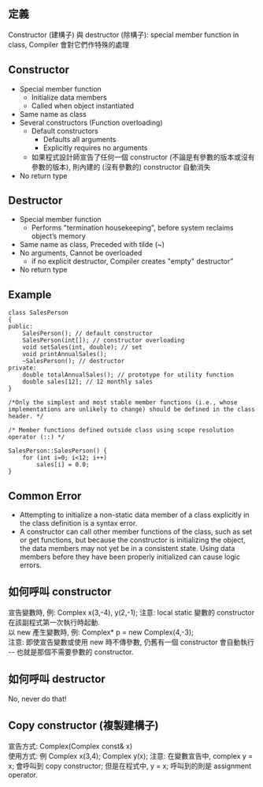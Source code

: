 ## 定義
Constructor (建構子) 與 destructor (除構子): special member function in class, Compiler 會對它們作特殊的處理

## Constructor
- Special member function 
    - Initialize data members
    - Called when object instantiated
- Same name as class
- Several constructors (Function overloading)
    - Default constructors
        - Defaults all arguments
        - Explicitly requires no arguments
    - 如果程式設計師宣告了任何一個 constructor (不論是有參數的版本或沒有參數的版本), 則內建的 (沒有參數的) constructor 自動消失
- No return type

## Destructor
- Special member function 
    - Performs "termination housekeeping", before system reclaims object’s memory
- Same name as class, Preceded with tilde (~)
- No arguments, Cannot be overloaded
    - if no explicit destructor, Compiler creates "empty" destructor”
- No return type

## Example 
```
class SalesPerson 
{
public:
    SalesPerson(); // default constructor
    SalesPerson(int[]); // constructor overloading
    void setSales(int, double); // set 
    void printAnnualSales(); 
    ~SalesPerson(); // destructor
private:
    double totalAnnualSales(); // prototype for utility function
    double sales[12]; // 12 monthly sales
}

/*Only the simplest and most stable member functions (i.e., whose implementations are unlikely to change) should be defined in the class header. */

/* Member functions defined outside class using scope resolution operator (::) */

SalesPerson::SalesPerson() {
    for (int i=0; i<12; i++)
        sales[i] = 0.0;
}
```

## Common Error
- Attempting to initialize a non-static data member of a class explicitly in the class definition is a syntax error. <br/>
- A constructor can call other member functions of the class, such as set or get functions, but because the constructor is initializing the object, the data members may not yet be in a consistent state. Using data members before they have been properly initialized can cause logic errors.

## 如何呼叫 constructor
宣告變數時, 例: Complex x(3,-4), y(2,-1); 注意: local static 變數的 constructor 在該副程式第一次執行時起動. <br/>
以 new 產生變數時, 例: Complex* p = new Complex(4,-3); <br/>
注意: 即使宣告變數或使用 new 時不傳參數, 仍舊有一個 constructor 會自動執行 -- 也就是那個不需要參數的 constructor.

## 如何呼叫 destructor
No, never do that!

## Copy constructor (複製建構子)
宣告方式: Complex(Complex const& x) <br/>
使用方式: 例 Complex x(3,4); Complex y(x);
注意: 在變數宣告中, complex y = x; 會呼叫到 copy constructor; 但是在程式中, y = x; 呼叫到的則是 assignment operator.
